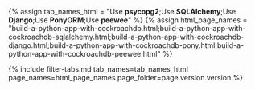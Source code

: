 {% assign tab_names_html = "Use <strong>psycopg2</strong>;Use <strong>SQLAlchemy</strong>;Use <strong>Django</strong>;Use <strong>PonyORM</strong>;Use <strong>peewee</strong>" %}
{% assign html_page_names = "build-a-python-app-with-cockroachdb.html;build-a-python-app-with-cockroachdb-sqlalchemy.html;build-a-python-app-with-cockroachdb-django.html;build-a-python-app-with-cockroachdb-pony.html;build-a-python-app-with-cockroachdb-peewee.html" %}

{% include filter-tabs.md tab_names=tab_names_html page_names=html_page_names page_folder=page.version.version %}
